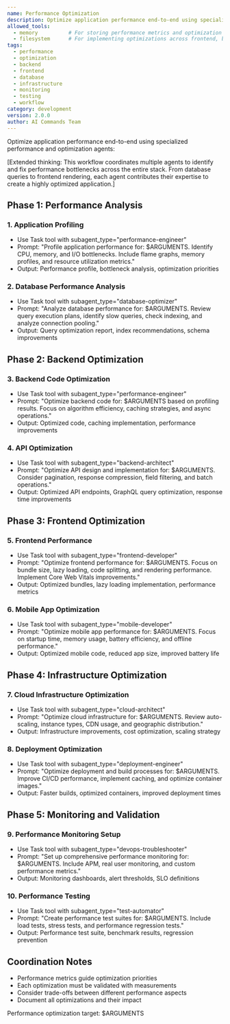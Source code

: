 ```yaml
---
name: Performance Optimization
description: Optimize application performance end-to-end using specialized performance and optimization agents
allowed_tools:
  - memory          # For storing performance metrics and optimization strategies
  - filesystem      # For implementing optimizations across frontend, backend, and infrastructure
tags:
  - performance
  - optimization
  - backend
  - frontend
  - database
  - infrastructure
  - monitoring
  - testing
  - workflow
category: development
version: 2.0.0
author: AI Commands Team
---
```


Optimize application performance end-to-end using specialized performance and optimization agents:

[Extended thinking: This workflow coordinates multiple agents to identify and fix performance bottlenecks across the entire stack. From database queries to frontend rendering, each agent contributes their expertise to create a highly optimized application.]

## Phase 1: Performance Analysis

### 1. Application Profiling
- Use Task tool with subagent_type="performance-engineer"
- Prompt: "Profile application performance for: $ARGUMENTS. Identify CPU, memory, and I/O bottlenecks. Include flame graphs, memory profiles, and resource utilization metrics."
- Output: Performance profile, bottleneck analysis, optimization priorities

### 2. Database Performance Analysis
- Use Task tool with subagent_type="database-optimizer"
- Prompt: "Analyze database performance for: $ARGUMENTS. Review query execution plans, identify slow queries, check indexing, and analyze connection pooling."
- Output: Query optimization report, index recommendations, schema improvements

## Phase 2: Backend Optimization

### 3. Backend Code Optimization
- Use Task tool with subagent_type="performance-engineer"
- Prompt: "Optimize backend code for: $ARGUMENTS based on profiling results. Focus on algorithm efficiency, caching strategies, and async operations."
- Output: Optimized code, caching implementation, performance improvements

### 4. API Optimization
- Use Task tool with subagent_type="backend-architect"
- Prompt: "Optimize API design and implementation for: $ARGUMENTS. Consider pagination, response compression, field filtering, and batch operations."
- Output: Optimized API endpoints, GraphQL query optimization, response time improvements

## Phase 3: Frontend Optimization

### 5. Frontend Performance
- Use Task tool with subagent_type="frontend-developer"
- Prompt: "Optimize frontend performance for: $ARGUMENTS. Focus on bundle size, lazy loading, code splitting, and rendering performance. Implement Core Web Vitals improvements."
- Output: Optimized bundles, lazy loading implementation, performance metrics

### 6. Mobile App Optimization
- Use Task tool with subagent_type="mobile-developer"
- Prompt: "Optimize mobile app performance for: $ARGUMENTS. Focus on startup time, memory usage, battery efficiency, and offline performance."
- Output: Optimized mobile code, reduced app size, improved battery life

## Phase 4: Infrastructure Optimization

### 7. Cloud Infrastructure Optimization
- Use Task tool with subagent_type="cloud-architect"
- Prompt: "Optimize cloud infrastructure for: $ARGUMENTS. Review auto-scaling, instance types, CDN usage, and geographic distribution."
- Output: Infrastructure improvements, cost optimization, scaling strategy

### 8. Deployment Optimization
- Use Task tool with subagent_type="deployment-engineer"
- Prompt: "Optimize deployment and build processes for: $ARGUMENTS. Improve CI/CD performance, implement caching, and optimize container images."
- Output: Faster builds, optimized containers, improved deployment times

## Phase 5: Monitoring and Validation

### 9. Performance Monitoring Setup
- Use Task tool with subagent_type="devops-troubleshooter"
- Prompt: "Set up comprehensive performance monitoring for: $ARGUMENTS. Include APM, real user monitoring, and custom performance metrics."
- Output: Monitoring dashboards, alert thresholds, SLO definitions

### 10. Performance Testing
- Use Task tool with subagent_type="test-automator"
- Prompt: "Create performance test suites for: $ARGUMENTS. Include load tests, stress tests, and performance regression tests."
- Output: Performance test suite, benchmark results, regression prevention

## Coordination Notes
- Performance metrics guide optimization priorities
- Each optimization must be validated with measurements
- Consider trade-offs between different performance aspects
- Document all optimizations and their impact

Performance optimization target: $ARGUMENTS